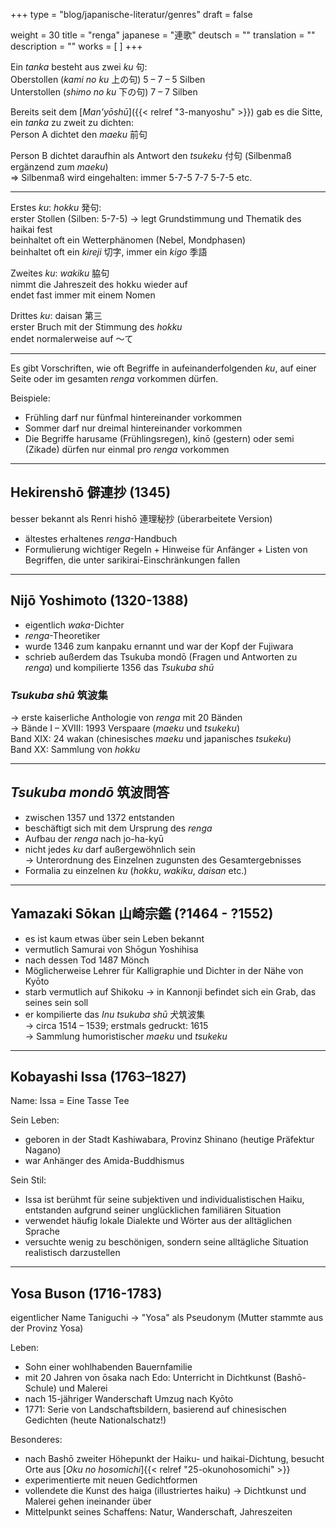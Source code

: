 +++
type = "blog/japanische-literatur/genres"
draft = false

weight = 30
title = "renga"
japanese = "連歌"
deutsch = ""
translation = ""
description = ""
works = [
]
+++

Ein *tanka* besteht aus zwei *ku* 句:  
Oberstollen (*kami no ku* 上の句) 5 – 7 – 5 Silben  
Unterstollen (*shimo no ku* 下の句) 7 – 7 Silben

Bereits seit dem [*Man'yōshū*]({{< relref "3-manyoshu" >}}) gab es die Sitte, ein *tanka* zu zweit zu dichten:  
Person A dichtet den *maeku* 前句

Person B dichtet daraufhin als Antwort den *tsukeku* 付句 (Silbenmaß ergänzend zum *maeku*)  
=> Silbenmaß wird eingehalten: immer  5-7-5   7-7   5-7-5 etc.

---

Erstes *ku*: *hokku* 発句:  
erster Stollen (Silben: 5-7-5) -> legt Grundstimmung und Thematik des haikai fest  
beinhaltet oft ein Wetterphänomen (Nebel, Mondphasen)  
beinhaltet oft ein *kireji* 切字, immer ein *kigo* 季語

Zweites *ku*: *wakiku* 脇句  
nimmt die Jahreszeit des hokku wieder auf  
endet fast immer mit einem Nomen

Drittes *ku*: daisan 第三  
erster Bruch mit der Stimmung des *hokku*  
endet normalerweise auf ～て

---

Es gibt
Vorschriften, wie oft Begriffe in aufeinanderfolgenden *ku*, auf einer Seite oder im gesamten *renga* vorkommen dürfen.

Beispiele:

- Frühling darf nur fünfmal hintereinander vorkommen
- Sommer darf nur dreimal hintereinander vorkommen
- Die Begriffe harusame (Frühlingsregen), kinō (gestern) oder semi (Zikade) dürfen nur einmal pro *renga* vorkommen

---

## Hekirenshō 僻連抄 (1345)

besser bekannt als Renri hishō 連理秘抄 (überarbeitete Version)

- ältestes erhaltenes *renga*-Handbuch
- Formulierung wichtiger Regeln + Hinweise für Anfänger +
  Listen von Begriffen, die unter sarikirai-Einschränkungen fallen

---

## Nijō Yoshimoto (1320-1388)

- eigentlich *waka*-Dichter
- *renga*-Theoretiker
- wurde 1346 zum kanpaku ernannt und war der Kopf der Fujiwara
- schrieb außerdem das Tsukuba mondō (Fragen und Antworten zu *renga*) und kompilierte 1356 das *Tsukuba shū*

### *Tsukuba shū* 筑波集

-> erste kaiserliche Anthologie von *renga* mit 20 Bänden  
-> Bände I – XVIII: 1993 Verspaare (*maeku* und *tsukeku*)  
   Band XIX: 24 wakan (chinesisches *maeku* und japanisches *tsukeku*)  
   Band XX: Sammlung von *hokku*

---

## *Tsukuba mondō* 筑波問答

- zwischen 1357 und 1372 entstanden
- beschäftigt sich mit dem Ursprung des *renga*
- Aufbau der *renga* nach jo-ha-kyū
- nicht jedes *ku* darf außergewöhnlich sein  
-> Unterordnung des Einzelnen zugunsten des Gesamtergebnisses
- Formalia zu einzelnen *ku* (*hokku*, *wakiku*, *daisan* etc.)

---

## Yamazaki Sōkan 山崎宗鑑 (?1464 - ?1552)

- es ist kaum etwas über sein Leben bekannt
- vermutlich Samurai von Shōgun Yoshihisa
- nach dessen Tod 1487 Mönch
- Möglicherweise Lehrer für Kalligraphie und Dichter in der Nähe von Kyōto
- starb vermutlich auf Shikoku -> in Kannonji befindet sich ein Grab, das seines sein soll
- er kompilierte das *Inu tsukuba shū* ⽝筑波集  
-> circa 1514 – 1539; erstmals gedruckt: 1615  
-> Sammlung humoristischer *maeku* und *tsukeku*

---

## Kobayashi Issa (1763–1827)

Name: Issa = Eine Tasse Tee

Sein Leben:

- geboren in der Stadt Kashiwabara, Provinz Shinano (heutige Präfektur Nagano)
- war Anhänger des Amida-Buddhismus

Sein Stil:

- Issa ist berühmt für seine subjektiven und individualistischen Haiku, entstanden aufgrund seiner unglücklichen familiären Situation
- verwendet häufig lokale Dialekte und Wörter aus der alltäglichen Sprache
- versuchte wenig zu beschönigen, sondern seine alltägliche Situation realistisch darzustellen

---

## Yosa Buson (1716-1783)

eigentlicher Name Taniguchi -> "Yosa" als Pseudonym (Mutter stammte aus der Provinz Yosa)

Leben:

- Sohn einer wohlhabenden Bauernfamilie
- mit 20 Jahren von ōsaka nach Edo: Unterricht in Dichtkunst (Bashō-Schule) und Malerei
- nach 15-jähriger Wanderschaft Umzug nach Kyōto
- 1771: Serie von Landschaftsbildern, basierend auf chinesischen Gedichten (heute Nationalschatz!)

Besonderes:

- nach Bashō zweiter Höhepunkt der Haiku- und haikai-Dichtung, besucht Orte aus [*Oku no hosomichi*]{{< relref "25-okunohosomichi" >}}
- experimentierte mit neuen Gedichtformen
- vollendete die Kunst des haiga (illustriertes haiku) -> Dichtkunst und Malerei gehen ineinander über
- Mittelpunkt seines Schaffens: Natur, Wanderschaft, Jahreszeiten
